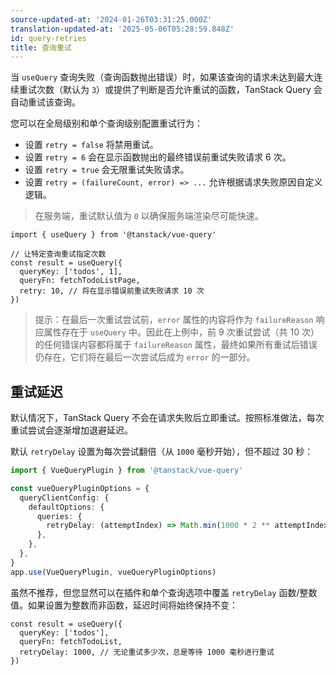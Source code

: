 ```yaml
---
source-updated-at: '2024-01-26T03:31:25.000Z'
translation-updated-at: '2025-05-06T05:28:59.848Z'
id: query-retries
title: 查询重试
---
```

当 `useQuery` 查询失败（查询函数抛出错误）时，如果该查询的请求未达到最大连续重试次数（默认为 `3`）或提供了判断是否允许重试的函数，TanStack Query 会自动重试该查询。

您可以在全局级别和单个查询级别配置重试行为：

- 设置 `retry = false` 将禁用重试。
- 设置 `retry = 6` 会在显示函数抛出的最终错误前重试失败请求 6 次。
- 设置 `retry = true` 会无限重试失败请求。
- 设置 `retry = (failureCount, error) => ...` 允许根据请求失败原因自定义逻辑。

> 在服务端，重试默认值为 `0` 以确保服务端渲染尽可能快速。

```tsx
import { useQuery } from '@tanstack/vue-query'

// 让特定查询重试指定次数
const result = useQuery({
  queryKey: ['todos', 1],
  queryFn: fetchTodoListPage,
  retry: 10, // 将在显示错误前重试失败请求 10 次
})
```

> 提示：在最后一次重试尝试前，`error` 属性的内容将作为 `failureReason` 响应属性存在于 `useQuery` 中。因此在上例中，前 9 次重试尝试（共 10 次）的任何错误内容都将属于 `failureReason` 属性，最终如果所有重试后错误仍存在，它们将在最后一次尝试后成为 `error` 的一部分。

## 重试延迟

默认情况下，TanStack Query 不会在请求失败后立即重试。按照标准做法，每次重试尝试会逐渐增加退避延迟。

默认 `retryDelay` 设置为每次尝试翻倍（从 `1000` 毫秒开始），但不超过 30 秒：

```ts
import { VueQueryPlugin } from '@tanstack/vue-query'

const vueQueryPluginOptions = {
  queryClientConfig: {
    defaultOptions: {
      queries: {
        retryDelay: (attemptIndex) => Math.min(1000 * 2 ** attemptIndex, 30000),
      },
    },
  },
}
app.use(VueQueryPlugin, vueQueryPluginOptions)
```

虽然不推荐，但您显然可以在插件和单个查询选项中覆盖 `retryDelay` 函数/整数值。如果设置为整数而非函数，延迟时间将始终保持不变：

```tsx
const result = useQuery({
  queryKey: ['todos'],
  queryFn: fetchTodoList,
  retryDelay: 1000, // 无论重试多少次，总是等待 1000 毫秒进行重试
})
```
